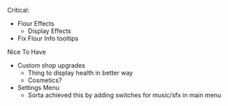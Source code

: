 


Critical:
* Flour Effects
	* Display Effects
* Fix Flour Info tooltips


Nice To Have
* Custom shop upgrades
	* Thing to display health in better way
	* Cosmetics?
* Settings Menu
	* Sorta achieved this by adding switches for music/sfx in main menu






